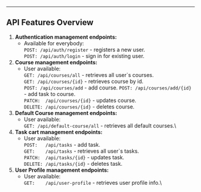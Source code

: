 ___
## API Features Overview
1. **Authentication management endpoints:**
    * Available for everybody:\
      ```POST: /api/auth/register``` - registers a new user.\
      ```POST: /api/auth/login``` - sign in for existing user.
2. **Course management endpoints:**
    * User available:\
      ```GET: /api/courses/all```  - retrieves all user`s courses.\
      ```GET: /api/courses/{id}``` - retrieves course by id.\
      ```POST: /api/courses/add``` - add course.
      ```POST: /api/courses/add/{id}``` - add task to course.\
      ```PATCH:  /api/courses/{id}``` - updates course.\
      ```DELETE: /api/courses/{id}``` - deletes course.
3. **Default Course management endpoints:**
    * User available:\
      ```GET: /api/default-course/all``` - retrieves all default courses.\
4. **Task cart management endpoints:**
    * User available:\
      ```POST:   /api/tasks``` - add task.\
      ```GET:    /api/tasks``` - retrieves all user`s tasks.\
      ```PATCH:  /api/tasks/{id}``` - updates task.\
      ```DELETE: /api/tasks/{id}``` - deletes task.
5. **User Profile management endpoints:**
   * User available:\
     ```GET:    /api/user-profile``` - retrieves user profile info.\
